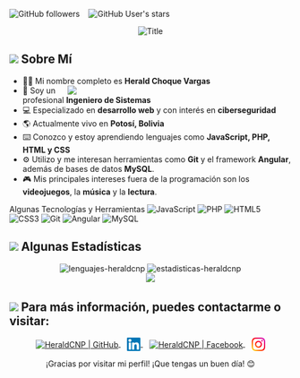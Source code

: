 <img alt="GitHub followers" src="https://img.shields.io/github/followers/HeraldCNP?style=social"> &nbsp;&nbsp; <img alt="GitHub User's stars" src="https://img.shields.io/github/stars/HeraldCNP?style=social">

<div align="center">
  <img src="https://readme-typing-svg.herokuapp.com?font=Architects+Daughter&color=%2338C2FF&size=50&center=true&vCenter=true&height=60&width=600&lines=¡Hi!+Soy+Herald+Choque+Vargas;Ingeniero+de+Sistemas;Bienvenido+a+mi+perfil!" alt="Title"></img>
</div>

## <img src="https://raw.githubusercontent.com/nixin72/nixin72/master/wave.gif" width="50px"></img> Sobre Mí

- :man_technologist: Mi nombre completo es **Herald Choque Vargas**  <img src="https://www.aalpha.net/wp-content/uploads/2020/12/full-stack-development.gif" width="400" align="right"/>
- :briefcase: Soy un profesional **Ingeniero de Sistemas**
- :computer: Especializado en **desarrollo web** y con interés en **ciberseguridad**
- :earth_americas: Actualmente vivo en **Potosí, Bolivia**
- :keyboard: Conozco y estoy aprendiendo lenguajes como **JavaScript, PHP, HTML y CSS**
- :gear: Utilizo y me interesan herramientas como **Git** y el framework **Angular**, además de bases de datos **MySQL**.
- :video_game: Mis principales intereses fuera de la programación son los **videojuegos**, la **música** y la **lectura**.


Algunas Tecnologías y Herramientas
![JavaScript](https://img.shields.io/badge/javascript-%23323330.svg?style=for-the-badge&logo=javascript&logoColor=%23F7DF1E) ![PHP](https://img.shields.io/badge/php-%23777BB4.svg?style=for-the-badge&logo=php&logoColor=white) ![HTML5](https://img.shields.io/badge/html5-%23E34F26.svg?style=for-the-badge&logo=html5&logoColor=white) ![CSS3](https://img.shields.io/badge/css3-%231572B6.svg?style=for-the-badge&logo=css3&logoColor=white) ![Git](https://img.shields.io/badge/git-%23F05033.svg?style=for-the-badge&logo=git&logoColor=white) ![Angular](https://img.shields.io/badge/angular-%23DD0031.svg?style=for-the-badge&logo=angular&logoColor=white) ![MySQL](https://img.shields.io/badge/mysql-%2300000f.svg?style=for-the-badge&logo=mysql&logoColor=white)

## <img src="https://media0.giphy.com/media/cNZqrH5IzOG0xrlWks/giphy.gif?cid=ecf05e47map255q427en9uprqc1sb0unjq5k4fnqg5pmhhs4&rid=giphy.gif&ct=s" width="50px"> Algunas Estadísticas

<div align="center">
<img height="150em" src="https://github-readme-stats.vercel.app/api/top-langs/?username=heraldcnp&layout=compact&show_icons=true&theme=algolia" alt="lenguajes-heraldcnp"/>
<img height="150em" src="https://github-readme-stats.vercel.app/api/?username=heraldcnp&layout=compact&show_icons=true&theme=algolia" alt="estadisticas-heraldcnp"/>
</div>

<div align="center">
  <img src="http://github-readme-streak-stats.herokuapp.com?user=heraldcnp&theme=algolia&background=0d1117&hide_border=true" />
</div>

## <img src='https://raw.githubusercontent.com/ShahriarShafin/ShahriarShafin/main/Assets/handshake.gif' width="80px"> Para más información, puedes contactarme o visitar:

<p align="center">
  <a href="https://github.com/HeraldCNP" target="_blank">
    <img align="center" alt="HeraldCNP | GitHub" width="26px" src="https://upload.wikimedia.org/wikipedia/commons/thumb/a/ae/Github-desktop-logo-symbol.svg/1024px-Github-desktop-logo-symbol.svg.png" />
  </a> &nbsp;&nbsp;
  <a href="https://www.linkedin.com/in/herald-choque-vargas-970017131/" target="_blank">
    <img align="center" alt="HeraldCNP | Linkedin" width="24px" src="https://github.com/SatYu26/SatYu26/blob/master/Assets/Linkedin.svg" />
  </a> &nbsp;&nbsp;
  <a href="https://www.facebook.com/HeraldCNP" target="_blank">
    <img align="center" alt="HeraldCNP | Facebook" width="24px" src="https://upload.wikimedia.org/wikipedia/en/thumb/0/04/Facebook_f_logo_%282021%29.svg/100px-Facebook_f_logo_%282021%29.svg.png" />
  </a> &nbsp;&nbsp;
  <a href="https://www.instagram.com/heraldcnp/" target="_blank">
    <img align="center" alt="HeraldCNP | Instagram" width="24px" src="https://github.com/SatYu26/SatYu26/blob/master/Assets/Instagram.svg" />
  </a>
</p>

<div align="center">
  ¡Gracias por visitar mi perfil! ¡Que tengas un buen día! 😊
</div>
